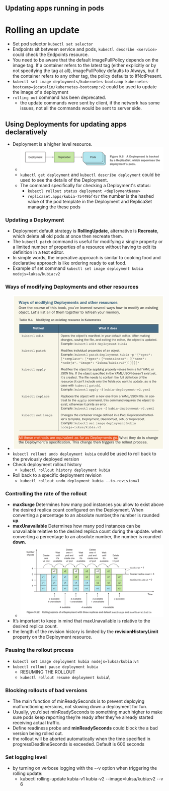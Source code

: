 ## Updating apps running in pods
# Rolling an update
* Set pod selector `kubectl set selector` 
* Endpoints sit between service and pods, `kubectl describe <service>` could check the Endpoints resource.
* You need to be aware that the default imagePullPolicy depends on the image tag. If a container refers to the latest tag (either explicitly or by not specifying the tag at all), imagePullPolicy defaults to Always, but if the container refers to any other tag, the policy defaults to IfNotPresent.
* `kubectl set image deployments/kubernetes-bootcamp kubernetes-bootcamp=jocatalin/kubernetes-bootcamp:v2` could be used to update the image of a deployment
* `rolling out` command has been deprecated.
  * the update commands were sent by client, if the network has some issues, not all the commands would be sent to server side.
## Using Deployments for updating apps declaratively
* Deployment is a higher level resource.
  * ![](2022-12-28-20-42-00.png)
  * `kubectl get deployment` and `kubectl describe deployment` could be used to see the details of the Deployment.
  * The command specifically for checking a Deployment's status:
    * `kubectl rollout status deployment <deploymentName>`
    * `replicaset.apps/kubia-75449bf457` the number is the hashed value of the pod template in the Deployment and ReplicaSet managing the these pods
### Updating a Deployment
* Deployment default strategy is **RollingUpdate**, alternative is **Recreate**, which delete all old pods at once then recreate them.
* The `kubectl patch` command is useful for modifying a single property or a limited number of properties of a resource without having to edit its definition in a text editor.
* In simple words, the imperative approach is similar to cooking food and declarative approach is like ordering ready to eat food.
* Example of set command `kubectl set image deployment kubia nodejs=luksa/kubia:v2`
### Ways of modifying Deployments and other resources
* ![](2022-12-28-23-40-59.png)
* `kubectl rollout undo deployment kubia` could be used to roll back to the previously deployed version
* Check deployment rollout history
  * `kubectl rollout history deployment kubia`
* Roll back to a specific deployment revision
  * `kubectl rollout undo deployment kubia --to-revision=1`
### Controlling the rate of the rollout
* **maxSurge** Determines how many pod instances you allow to exist above the desired replica count configured on the Deployment. When converting a percentage to an absolute number,the number is rounded **up**.
* **maxUnavailable** Determines how many pod instances can be unavailable relative to the desired replica count during the update. when converting a percentage to an absolute number, the number is rounded **down**.
  * ![](2022-12-29-19-46-09.png)
* It’s important to keep in mind that maxUnavailable is relative to the desired replica count.
* the length of the revision history is limited by the **revisionHistoryLimit** property on the Deployment resource.
### Pausing the rollout process
* `kubectl set image deployment kubia nodejs=luksa/kubia:v4`
* `kubectl rollout pause deployment kubia`
  * RESUMING THE ROLLOUT
  * `kubectl rollout resume deployment kubia`\
### Blocking rollouts of bad versions
* The main function of minReadySeconds is to prevent deploying malfunctioning versions, not slowing down a deployment for fun.
* Usually, you’d set minReadySeconds to something much higher to make sure pods keep reporting they’re ready after they’ve already started receiving actual traffic.
* Define readiness probe and **minReadySeconds** could block the a bad version being rolled out.
* the rollout will be aborted automatically when the time specified in progressDeadlineSeconds is exceeded. Default is 600 seconds
### Set logging level
* by turning on verbose logging with the --v option when triggering the rolling update:
  * kubectl rolling-update kubia-v1 kubia-v2 --image=luksa/kubia:v2 --v 6